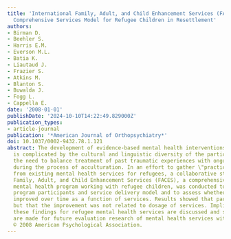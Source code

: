 ```yaml
---
title: 'International Family, Adult, and Child Enhancement Services (FACES): A Community-Based
  Comprehensive Services Model for Refugee Children in Resettlement'
authors:
- Birman D.
- Beehler S.
- Harris E.M.
- Everson M.L.
- Batia K.
- Liautaud J.
- Frazier S.
- Atkins M.
- Blanton S.
- Buwalda J.
- Fogg L.
- Cappella E.
date: '2008-01-01'
publishDate: '2024-10-10T14:22:49.829000Z'
publication_types:
- article-journal
publication: '*American Journal of Orthopsychiatry*'
doi: 10.1037/0002-9432.78.1.121
abstract: The development of evidence-based mental health interventions for refugees
  is complicated by the cultural and linguistic diversity of the participants, and
  the need to balance treatment of past traumatic experiences with ongoing support
  during the process of acculturation. In an effort to gather \"practice-based evidence\"
  from existing mental health services for refugees, a collaborative study of International
  Family, Adult, and Child Enhancement Services (FACES), a comprehensive, community-based
  mental health program working with refugee children, was conducted to describe the
  program participants and service delivery model and to assess whether participants
  improved over time as a function of services. Results showed that participants improved,
  but that the improvement was not related to dosage of services. Implications of
  these findings for refugee mental health services are discussed and suggestions
  are made for future evaluation research of mental health services with refugees.
  © 2008 American Psychological Association.
---
```

